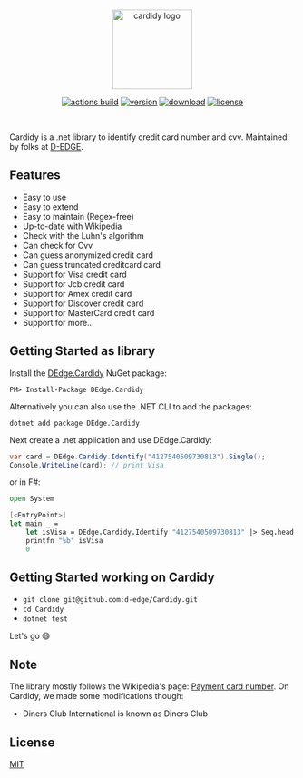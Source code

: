 <br />

<p align="center">
    <img src="https://raw.githubusercontent.com/d-edge/cardidy/main/cardidy.png" alt="cardidy logo" height="140">
</p>

<p align="center">
    <a href="https://github.com/d-edge/Cardidy/actions" title="actions"><img src="https://github.com/d-edge/cardidy/actions/workflows/build.yml/badge.svg?branch=main" alt="actions build" /></a>
    <a href="https://www.nuget.org/packages/DEdge.Cardidy/" title="nuget"><img src="https://img.shields.io/nuget/vpre/DEdge.Cardidy" alt="version" /></a>
    <a href="https://www.nuget.org/stats/packages/DEdge.Cardidy?groupby=Version" title="stats"><img src="https://img.shields.io/nuget/dt/DEdge.Cardidy" alt="download" /></a>
    <a href="https://raw.githubusercontent.com/d-edge/cardidy/main/LICENSE" title="license"><img src="https://img.shields.io/github/license/d-edge/Cardidy" alt="license" /></a>
</p>

<br />

Cardidy is a .net library to identify credit card number and cvv. Maintained by folks at [D-EDGE](https://www.d-edge.com/).

## Features

* Easy to use
* Easy to extend
* Easy to maintain (Regex-free)
* Up-to-date with Wikipedia
* Check with the Luhn's algorithm
* Can check for Cvv
* Can guess anonymized credit card 
* Can guess truncated creditcard card
* Support for Visa credit card
* Support for Jcb credit card
* Support for Amex credit card
* Support for Discover credit card
* Support for MasterCard credit card
* Support for more...

## Getting Started as library

Install the [DEdge.Cardidy](https://www.nuget.org/packages/DEdge.Cardidy) NuGet package:

    PM> Install-Package DEdge.Cardidy

Alternatively you can also use the .NET CLI to add the packages:

    dotnet add package DEdge.Cardidy

Next create a .net application and use DEdge.Cardidy:

```csharp
var card = DEdge.Cardidy.Identify("4127540509730813").Single();
Console.WriteLine(card); // print Visa
```

or in F#:

```fsharp
open System

[<EntryPoint>]
let main _ =
    let isVisa = DEdge.Cardidy.Identify "4127540509730813" |> Seq.head = DEdge.CardType.Visa
    printfn "%b" isVisa
    0
```

## Getting Started working on Cardidy

- `git clone git@github.com:d-edge/Cardidy.git`
- `cd Cardidy`
- `dotnet test`

Let's go :smile:


## Note

The library mostly follows the Wikipedia's page: [Payment card number](https://en.wikipedia.org/wiki/Payment_card_number#Issuer_identification_number_(IIN)). On Cardidy, we made some modifications though:

- Diners Club International is known as Diners Club

## License

[MIT](https://raw.githubusercontent.com/d-edge/cardidy/main/LICENSE)
